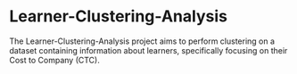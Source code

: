 # Learner-Clustering-Analysis
The Learner-Clustering-Analysis project aims to perform clustering on a dataset containing information about learners, specifically focusing on their Cost to Company (CTC). 
